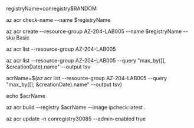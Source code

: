 registryName=conregistry$RANDOM

az acr check-name --name $registryName

az acr create --resource-group AZ-204-LAB005 --name $registryName --sku Basic

az acr list --resource-group AZ-204-LAB005

az acr list --resource-group AZ-204-LAB005 --query "max_by([], &creationDate).name" --output tsv

acrName=$(az acr list --resource-group AZ-204-LAB005 --query "max_by([], &creationDate).name" --output tsv)

echo $acrName

az acr build --registry $acrName --image ipcheck:latest .

az acr update -n conregistry30085 --admin-enabled true
